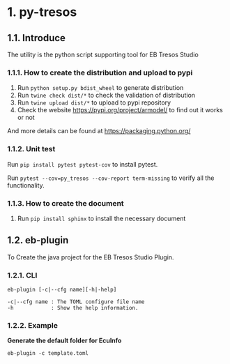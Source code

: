 # 1. py-tresos

## 1.1. Introduce

The utility is the python script supporting tool for EB Tresos Studio

### 1.1.1. How to create the distribution and upload to pypi
1. Run `python setup.py bdist_wheel` to generate distribution
2. Run `twine check dist/*` to check the validation of distribution
3. Run `twine upload dist/*` to upload to pypi repository
4. Check the website https://pypi.org/project/armodel/ to find out it works or not

And more details can be found at https://packaging.python.org/  

### 1.1.2. Unit test

Run `pip install pytest pytest-cov` to install pytest.

Run `pytest --cov=py_tresos --cov-report term-missing` to verify all the functionality.

### 1.1.3. How to create the document

1. Run `pip install sphinx` to install the necessary document

## 1.2. eb-plugin

To Create the java project for the EB Tresos Studio Plugin.

### 1.2.1. CLI

`eb-plugin [-c|--cfg name][-h|-help]`

```
-c|--cfg name : The TOML configure file name
-h            : Show the help information.
```

### 1.2.2. Example

**Generate the default folder for EcuInfo**

```
eb-plugin -c template.toml
```